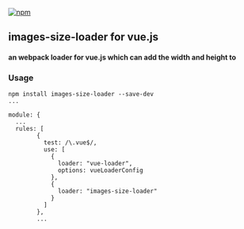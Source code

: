 [![npm](https://img.shields.io/npm/v/webpack-spritesmith.svg)](https://img.shields.io/npm/v/images-size-loader.svg)

## images-size-loader for vue.js
#### an webpack loader for vue.js which can add the width and height to <img>

### Usage
```
npm install images-size-loader --save-dev
...

module: {
  ...
  rules: [
        {
          test: /\.vue$/,
          use: [
            {
              loader: "vue-loader",
              options: vueLoaderConfig
            },
            {
              loader: "images-size-loader"
            }
          ]
        },
        ...
```
